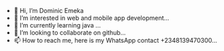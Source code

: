 - 👋 Hi, I’m Dominic Emeka
- 👀 I’m interested in web and mobile app development...
- 🌱 I’m currently learning java ...
- 💞️ I’m looking to collaborate on github...
- 📫 How to reach me, here is my WhatsApp contact +2348139470300...

<!---
Dominic360/Dominic360 is a ✨ special ✨ repository because its `README.md` (this file) appears on your GitHub profile.
You can click the Preview link to take a look at your changes.
--->
